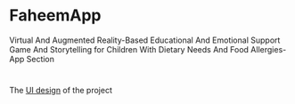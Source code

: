 # FaheemApp
Virtual And Augmented Reality-Based Educational And Emotional Support Game And Storytelling for Children With Dietary Needs And Food Allergies-App Section
#
The [UI design](https://www.figma.com/file/YJr5f8Fb7Vylqpnqhd3mPu/Application-UI?node-id=0%3A1) of the project 
